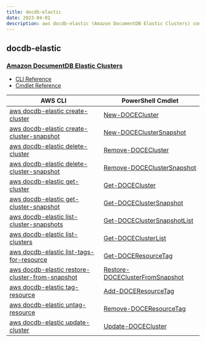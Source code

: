 ```yaml
---
title: docdb-elastic
date: 2023-04-01
description: aws docdb-elastic (Amazon DocumentDB Elastic Clusters) command/cmdlet list.
---
```


## docdb-elastic

### [Amazon DocumentDB Elastic Clusters](https://aws.amazon.com/documentdb/)

* [CLI Reference](https://docs.aws.amazon.com/cli/latest/reference/docdb-elastic/index.html)
* [Cmdlet Reference](https://docs.aws.amazon.com/powershell/latest/reference/items/DocDBElastic_cmdlets.html)

|AWS CLI|PowerShell Cmdlet|
|----|----|
|[aws docdb-elastic create-cluster](https://docs.aws.amazon.com/cli/latest/reference/docdb-elastic/create-cluster.html)|[New-DOCECluster](https://docs.aws.amazon.com/powershell/latest/reference/items/New-DOCECluster.html)|
|[aws docdb-elastic create-cluster-snapshot](https://docs.aws.amazon.com/cli/latest/reference/docdb-elastic/create-cluster-snapshot.html)|[New-DOCEClusterSnapshot](https://docs.aws.amazon.com/powershell/latest/reference/items/New-DOCEClusterSnapshot.html)|
|[aws docdb-elastic delete-cluster](https://docs.aws.amazon.com/cli/latest/reference/docdb-elastic/delete-cluster.html)|[Remove-DOCECluster](https://docs.aws.amazon.com/powershell/latest/reference/items/Remove-DOCECluster.html)|
|[aws docdb-elastic delete-cluster-snapshot](https://docs.aws.amazon.com/cli/latest/reference/docdb-elastic/delete-cluster-snapshot.html)|[Remove-DOCEClusterSnapshot](https://docs.aws.amazon.com/powershell/latest/reference/items/Remove-DOCEClusterSnapshot.html)|
|[aws docdb-elastic get-cluster](https://docs.aws.amazon.com/cli/latest/reference/docdb-elastic/get-cluster.html)|[Get-DOCECluster](https://docs.aws.amazon.com/powershell/latest/reference/items/Get-DOCECluster.html)|
|[aws docdb-elastic get-cluster-snapshot](https://docs.aws.amazon.com/cli/latest/reference/docdb-elastic/get-cluster-snapshot.html)|[Get-DOCEClusterSnapshot](https://docs.aws.amazon.com/powershell/latest/reference/items/Get-DOCEClusterSnapshot.html)|
|[aws docdb-elastic list-cluster-snapshots](https://docs.aws.amazon.com/cli/latest/reference/docdb-elastic/list-cluster-snapshots.html)|[Get-DOCEClusterSnapshotList](https://docs.aws.amazon.com/powershell/latest/reference/items/Get-DOCEClusterSnapshotList.html)|
|[aws docdb-elastic list-clusters](https://docs.aws.amazon.com/cli/latest/reference/docdb-elastic/list-clusters.html)|[Get-DOCEClusterList](https://docs.aws.amazon.com/powershell/latest/reference/items/Get-DOCEClusterList.html)|
|[aws docdb-elastic list-tags-for-resource](https://docs.aws.amazon.com/cli/latest/reference/docdb-elastic/list-tags-for-resource.html)|[Get-DOCEResourceTag](https://docs.aws.amazon.com/powershell/latest/reference/items/Get-DOCEResourceTag.html)|
|[aws docdb-elastic restore-cluster-from-snapshot](https://docs.aws.amazon.com/cli/latest/reference/docdb-elastic/restore-cluster-from-snapshot.html)|[Restore-DOCEClusterFromSnapshot](https://docs.aws.amazon.com/powershell/latest/reference/items/Restore-DOCEClusterFromSnapshot.html)|
|[aws docdb-elastic tag-resource](https://docs.aws.amazon.com/cli/latest/reference/docdb-elastic/tag-resource.html)|[Add-DOCEResourceTag](https://docs.aws.amazon.com/powershell/latest/reference/items/Add-DOCEResourceTag.html)|
|[aws docdb-elastic untag-resource](https://docs.aws.amazon.com/cli/latest/reference/docdb-elastic/untag-resource.html)|[Remove-DOCEResourceTag](https://docs.aws.amazon.com/powershell/latest/reference/items/Remove-DOCEResourceTag.html)|
|[aws docdb-elastic update-cluster](https://docs.aws.amazon.com/cli/latest/reference/docdb-elastic/update-cluster.html)|[Update-DOCECluster](https://docs.aws.amazon.com/powershell/latest/reference/items/Update-DOCECluster.html)|

